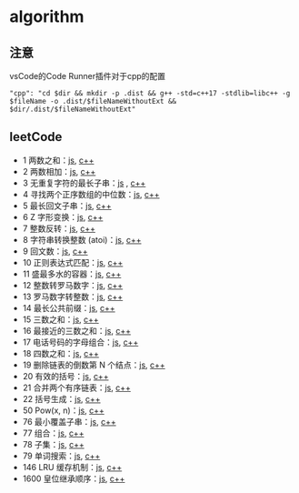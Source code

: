 # algorithm
## 注意
vsCode的Code Runner插件对于cpp的配置

`"cpp": "cd $dir && mkdir -p .dist && g++ -std=c++17 -stdlib=libc++ -g $fileName -o .dist/$fileNameWithoutExt && $dir/.dist/$fileNameWithoutExt"`
## leetCode

-  1 两数之和：[js](./leetcode/two-sum.js), [c++](./leetcode/two-sum.cpp)
-  2 两数相加：[js](./leetcode/add-two-numbers.js), [c++](./leetcode/add-two-numbers.cpp)
-  3 无重复字符的最长子串：[js](./leetcode/longest-substring-without-repeating-characters.js)
, [c++](./leetcode/longest-substring-without-repeating-characters.cpp)
-  4 寻找两个正序数组的中位数：[js](./leetcode/median-of-two-sorted-arrays.js), [c++](./leetcode/median-of-two-sorted-arrays.cpp)
-  5 最长回文子串：[js](./leetcode/longest-palindromic-substring.js), [c++](./leetcode/longest-palindromic-substring.cpp)
-  6 Z 字形变换：[js](./leetcode/zigzag-conversion.js), [c++](./leetcode/zigzag-conversion.cpp)
-  7 整数反转：[js](./leetcode/reverse-integer.js), [c++](./leetcode/reverse-integer.cpp)
-  8 字符串转换整数 (atoi)：[js](./leetcode/string-to-integer-atoi.js), [c++](./leetcode/string-to-integer-atoi.cpp)
-  9 回文数：[js](./leetcode/palindrome-number.js), [c++](./leetcode/palindrome-number.cpp)
-  10 正则表达式匹配：[js](./leetcode/regular-expression-matching.js), [c++](./leetcode/regular-expression-matching.cpp)
-  11 盛最多水的容器：[js](./leetcode/container-with-most-water.js), [c++](./leetcode/container-with-most-water.cpp)
-  12 整数转罗马数字：[js](./leetcode/integer-to-roman.js), [c++](./leetcode/integer-to-roman.cpp)
-  13 罗马数字转整数：[js](./leetcode/roman-to-integer.js), [c++](./leetcode/roman-to-integer.cpp)
-  14 最长公共前缀：[js](./leetcode/longest-common-prefix.js), [c++](./leetcode/longest-common-prefix.cpp)
-  15 三数之和：[js](./leetcode/3sum.js), [c++](./leetcode/3sum.cpp)
-  16 最接近的三数之和：[js](./leetcode/3sum-closest.js), [c++](./leetcode/3sum-closest.cpp)
-  17 电话号码的字母组合：[js](./leetcode/letter-combinations-of-a-phone-number.js), [c++](./leetcode/letter-combinations-of-a-phone-number.cpp)
-  18 四数之和：[js](./leetcode/4sum.js), [c++](./leetcode/4sum.cpp)
-  19 删除链表的倒数第 N 个结点：[js](./leetcode/remove-nth-node-from-end-of-list.js), [c++](./leetcode/remove-nth-node-from-end-of-list.cpp)
-  20 有效的括号：[js](./leetcode/valid-parentheses.js), [c++](./leetcode/valid-parentheses.cpp)
-  21 合并两个有序链表：[js](./leetcode/merge-two-sorted-lists.js), [c++](./leetcode/merge-two-sorted-lists.cpp)
-  22 括号生成：[js](./leetcode/generate-parentheses.js), [c++](./leetcode/generate-parentheses.cpp)
-  50 Pow(x, n)：[js](./leetcode/powx-n.js), [c++](./leetcode/powx-n.cpp)
-  76 最小覆盖子串：[js](./leetcode/minimum-window-substring.js), [c++](./leetcode/minimum-window-substring.cpp)
-  77 组合：[js](./leetcode/combinations.js), [c++](./leetcode/combinations.cpp)
-  78 子集：[js](./leetcode/subsets.js), [c++](./leetcode/subsets.cpp)
-  79 单词搜索：[js](./leetcode/word-search.js), [c++](./leetcode/word-search.cpp)
-  146 LRU 缓存机制：[js](./leetcode/lru-cache.js), [c++](./leetcode/lru-cache.cpp)
- 1600 皇位继承顺序：[js](./leetcode/throne-inheritance.js), [c++](./leetcode/throne-inheritance.cpp)
